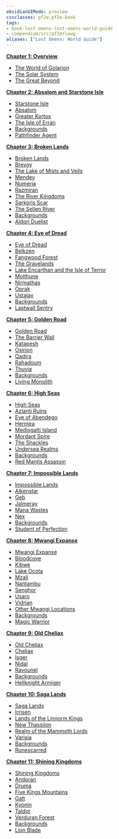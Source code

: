 ```yaml
---
obsidianUIMode: preview
cssclasses: pf2e,pf2e-book
tags:
- book-lost-omens-lost-omens-world-guide
- compendium/src/pf2e/lowg
aliases: ["Lost Omens: World Guide"]
---
```

**[Chapter 1: Overview](rules/lost-omens-world-guide/chapter-1-overview.md)**

- [The World of Golarion](rules/lost-omens-world-guide/chapter-1-overview.md#The%20World%20of%20Golarion)
- [The Solar System](rules/lost-omens-world-guide/chapter-1-overview.md#The%20Solar%20System)
- [The Great Beyond](rules/lost-omens-world-guide/chapter-1-overview.md#The%20Great%20Beyond)

**[Chapter 2: Absalom and Starstone Isle](rules/lost-omens-world-guide/chapter-2-absalom-and-starstone-isle.md)**

- [Starstone Isle](rules/lost-omens-world-guide/chapter-2-absalom-and-starstone-isle.md#Starstone%20Isle)
- [Absalom](rules/lost-omens-world-guide/chapter-2-absalom-and-starstone-isle.md#Absalom)
- [Greater Kortos](rules/lost-omens-world-guide/chapter-2-absalom-and-starstone-isle.md#Greater%20Kortos)
- [The Isle of Erran](rules/lost-omens-world-guide/chapter-2-absalom-and-starstone-isle.md#The%20Isle%20of%20Erran)
- [Backgrounds](rules/lost-omens-world-guide/chapter-2-absalom-and-starstone-isle.md#Backgrounds)
- [Pathfinder Agent](rules/lost-omens-world-guide/chapter-2-absalom-and-starstone-isle.md#Pathfinder%20Agent)

**[Chapter 3: Broken Lands](rules/lost-omens-world-guide/chapter-3-broken-lands.md)**

- [Broken Lands](rules/lost-omens-world-guide/chapter-3-broken-lands.md#Broken%20Lands)
- [Brevoy](rules/lost-omens-world-guide/chapter-3-broken-lands.md#Brevoy)
- [The Lake of Mists and Veils](rules/lost-omens-world-guide/chapter-3-broken-lands.md#The%20Lake%20of%20Mists%20and%20Veils)
- [Mendev](rules/lost-omens-world-guide/chapter-3-broken-lands.md#Mendev)
- [Numeria](rules/lost-omens-world-guide/chapter-3-broken-lands.md#Numeria)
- [Razmiran](rules/lost-omens-world-guide/chapter-3-broken-lands.md#Razmiran)
- [The River Kingdoms](rules/lost-omens-world-guide/chapter-3-broken-lands.md#The%20River%20Kingdoms)
- [Sarkoris Scar](rules/lost-omens-world-guide/chapter-3-broken-lands.md#Sarkoris%20Scar)
- [The Sellen River](rules/lost-omens-world-guide/chapter-3-broken-lands.md#The%20Sellen%20River)
- [Backgrounds](rules/lost-omens-world-guide/chapter-3-broken-lands.md#Backgrounds)
- [Aldori Duelist](rules/lost-omens-world-guide/chapter-3-broken-lands.md#Aldori%20Duelist)

**[Chapter 4: Eye of Dread](rules/lost-omens-world-guide/chapter-4-eye-of-dread.md)**

- [Eye of Dread](rules/lost-omens-world-guide/chapter-4-eye-of-dread.md#Eye%20of%20Dread)
- [Belkzen](rules/lost-omens-world-guide/chapter-4-eye-of-dread.md#Belkzen)
- [Fangwood Forest](rules/lost-omens-world-guide/chapter-4-eye-of-dread.md#Fangwood%20Forest)
- [The Gravelands](rules/lost-omens-world-guide/chapter-4-eye-of-dread.md#The%20Gravelands)
- [Lake Encarthan and the Isle of Terror](rules/lost-omens-world-guide/chapter-4-eye-of-dread.md#Lake%20Encarthan%20and%20the%20Isle%20of%20Terror)
- [Molthune](rules/lost-omens-world-guide/chapter-4-eye-of-dread.md#Molthune)
- [Nirmathas](rules/lost-omens-world-guide/chapter-4-eye-of-dread.md#Nirmathas)
- [Oprak](rules/lost-omens-world-guide/chapter-4-eye-of-dread.md#Oprak)
- [Ustalav](rules/lost-omens-world-guide/chapter-4-eye-of-dread.md#Ustalav)
- [Backgrounds](rules/lost-omens-world-guide/chapter-4-eye-of-dread.md#Backgrounds)
- [Lastwall Sentry](rules/lost-omens-world-guide/chapter-4-eye-of-dread.md#Lastwall%20Sentry)

**[Chapter 5: Golden Road](rules/lost-omens-world-guide/chapter-5-golden-road.md)**

- [Golden Road](rules/lost-omens-world-guide/chapter-5-golden-road.md#Golden%20Road)
- [The Barrier Wall](rules/lost-omens-world-guide/chapter-5-golden-road.md#The%20Barrier%20Wall)
- [Katapesh](rules/lost-omens-world-guide/chapter-5-golden-road.md#Katapesh)
- [Osirion](rules/lost-omens-world-guide/chapter-5-golden-road.md#Osirion)
- [Qadira](rules/lost-omens-world-guide/chapter-5-golden-road.md#Qadira)
- [Rahadoum](rules/lost-omens-world-guide/chapter-5-golden-road.md#Rahadoum)
- [Thuvia](rules/lost-omens-world-guide/chapter-5-golden-road.md#Thuvia)
- [Backgrounds](rules/lost-omens-world-guide/chapter-5-golden-road.md#Backgrounds)
- [Living Monolith](rules/lost-omens-world-guide/chapter-5-golden-road.md#Living%20Monolith)

**[Chapter 6: High Seas](rules/lost-omens-world-guide/chapter-6-high-seas.md)**

- [High Seas](rules/lost-omens-world-guide/chapter-6-high-seas.md#High%20Seas)
- [Azlanti Ruins](rules/lost-omens-world-guide/chapter-6-high-seas.md#Azlanti%20Ruins)
- [Eye of Abendego](rules/lost-omens-world-guide/chapter-6-high-seas.md#Eye%20of%20Abendego)
- [Hermea](rules/lost-omens-world-guide/chapter-6-high-seas.md#Hermea)
- [Mediogalti Island](rules/lost-omens-world-guide/chapter-6-high-seas.md#Mediogalti%20Island)
- [Mordant Spire](rules/lost-omens-world-guide/chapter-6-high-seas.md#Mordant%20Spire)
- [The Shackles](rules/lost-omens-world-guide/chapter-6-high-seas.md#The%20Shackles)
- [Undersea Realms](rules/lost-omens-world-guide/chapter-6-high-seas.md#Undersea%20Realms)
- [Backgrounds](rules/lost-omens-world-guide/chapter-6-high-seas.md#Backgrounds)
- [Red Mantis Assassin](rules/lost-omens-world-guide/chapter-6-high-seas.md#Red%20Mantis%20Assassin)

**[Chapter 7: Impossible Lands](rules/lost-omens-world-guide/chapter-7-impossible-lands.md)**

- [Impossible Lands](rules/lost-omens-world-guide/chapter-7-impossible-lands.md#Impossible%20Lands)
- [Alkenstar](rules/lost-omens-world-guide/chapter-7-impossible-lands.md#Alkenstar)
- [Geb](rules/lost-omens-world-guide/chapter-7-impossible-lands.md#Geb)
- [Jalmeray](rules/lost-omens-world-guide/chapter-7-impossible-lands.md#Jalmeray)
- [Mana Wastes](rules/lost-omens-world-guide/chapter-7-impossible-lands.md#Mana%20Wastes)
- [Nex](rules/lost-omens-world-guide/chapter-7-impossible-lands.md#Nex)
- [Backgrounds](rules/lost-omens-world-guide/chapter-7-impossible-lands.md#Backgrounds)
- [Student of Perfection](rules/lost-omens-world-guide/chapter-7-impossible-lands.md#Student%20of%20Perfection)

**[Chapter 8: Mwangi Expanse](rules/lost-omens-world-guide/chapter-8-mwangi-expanse.md)**

- [Mwangi Expanse](rules/lost-omens-world-guide/chapter-8-mwangi-expanse.md#Mwangi%20Expanse)
- [Bloodcove](rules/lost-omens-world-guide/chapter-8-mwangi-expanse.md#Bloodcove)
- [Kibwe](rules/lost-omens-world-guide/chapter-8-mwangi-expanse.md#Kibwe)
- [Lake Ocota](rules/lost-omens-world-guide/chapter-8-mwangi-expanse.md#Lake%20Ocota)
- [Mzali](rules/lost-omens-world-guide/chapter-8-mwangi-expanse.md#Mzali)
- [Nantambu](rules/lost-omens-world-guide/chapter-8-mwangi-expanse.md#Nantambu)
- [Senghor](rules/lost-omens-world-guide/chapter-8-mwangi-expanse.md#Senghor)
- [Usaro](rules/lost-omens-world-guide/chapter-8-mwangi-expanse.md#Usaro)
- [Vidrian](rules/lost-omens-world-guide/chapter-8-mwangi-expanse.md#Vidrian)
- [Other Mwangi Locations](rules/lost-omens-world-guide/chapter-8-mwangi-expanse.md#Other%20Mwangi%20Locations)
- [Backgrounds](rules/lost-omens-world-guide/chapter-8-mwangi-expanse.md#Backgrounds)
- [Magic Warrior](rules/lost-omens-world-guide/chapter-8-mwangi-expanse.md#Magic%20Warrior)

**[Chapter 9: Old Cheliax](rules/lost-omens-world-guide/chapter-9-old-cheliax.md)**

- [Old Cheliax](rules/lost-omens-world-guide/chapter-9-old-cheliax.md#Old%20Cheliax)
- [Cheliax](rules/lost-omens-world-guide/chapter-9-old-cheliax.md#Cheliax)
- [Isger](rules/lost-omens-world-guide/chapter-9-old-cheliax.md#Isger)
- [Nidal](rules/lost-omens-world-guide/chapter-9-old-cheliax.md#Nidal)
- [Ravounel](rules/lost-omens-world-guide/chapter-9-old-cheliax.md#Ravounel)
- [Backgrounds](rules/lost-omens-world-guide/chapter-9-old-cheliax.md#Backgrounds)
- [Hellknight Armiger](rules/lost-omens-world-guide/chapter-9-old-cheliax.md#Hellknight%20Armiger)

**[Chapter 10: Saga Lands](rules/lost-omens-world-guide/chapter-10-saga-lands.md)**

- [Saga Lands](rules/lost-omens-world-guide/chapter-10-saga-lands.md#Saga%20Lands)
- [Irrisen](rules/lost-omens-world-guide/chapter-10-saga-lands.md#Irrisen)
- [Lands of the Linnorm Kings](rules/lost-omens-world-guide/chapter-10-saga-lands.md#Lands%20of%20the%20Linnorm%20Kings)
- [New Thassilon](rules/lost-omens-world-guide/chapter-10-saga-lands.md#New%20Thassilon)
- [Realm of the Mammoth Lords](rules/lost-omens-world-guide/chapter-10-saga-lands.md#Realm%20of%20the%20Mammoth%20Lords)
- [Varisia](rules/lost-omens-world-guide/chapter-10-saga-lands.md#Varisia)
- [Backgrounds](rules/lost-omens-world-guide/chapter-10-saga-lands.md#Backgrounds)
- [Runescarred](rules/lost-omens-world-guide/chapter-10-saga-lands.md#Runescarred)

**[Chapter 11: Shining Kingdoms](rules/lost-omens-world-guide/chapter-11-shining-kingdoms.md)**

- [Shining Kingdoms](rules/lost-omens-world-guide/chapter-11-shining-kingdoms.md#Shining%20Kingdoms)
- [Andoran](rules/lost-omens-world-guide/chapter-11-shining-kingdoms.md#Andoran)
- [Druma](rules/lost-omens-world-guide/chapter-11-shining-kingdoms.md#Druma)
- [Five Kings Mountains](rules/lost-omens-world-guide/chapter-11-shining-kingdoms.md#Five%20Kings%20Mountains)
- [Galt](rules/lost-omens-world-guide/chapter-11-shining-kingdoms.md#Galt)
- [Kyonin](rules/lost-omens-world-guide/chapter-11-shining-kingdoms.md#Kyonin)
- [Taldor](rules/lost-omens-world-guide/chapter-11-shining-kingdoms.md#Taldor)
- [Verduran Forest](rules/lost-omens-world-guide/chapter-11-shining-kingdoms.md#Verduran%20Forest)
- [Backgrounds](rules/lost-omens-world-guide/chapter-11-shining-kingdoms.md#Backgrounds)
- [Lion Blade](rules/lost-omens-world-guide/chapter-11-shining-kingdoms.md#Lion%20Blade)